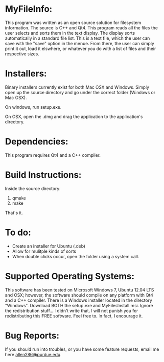 MyFileInfo:
===========

This program was written as an open source solution for filesystem information. The source is C++ and Qt4. This program reads all the files the user selects and sorts them in the text display. The display sorts automatically in a standard file list. This is a text file, which the user can save with the "save" option in the menue. From there, the user can simply print it out, load it elswhere, or whatever you do with a list of files and their respective sizes. 

Installers:
===========

Binary installers currently exist for both Mac OSX and Windows. Simply open up the source directory and go under the correct folder (Windows or Mac OSX). 

On windows, run setup.exe. 

On OSX, open the .dmg and drag the application to the application's directory. 

Dependencies:
=============

This program requires Qt4 and a C++ compiler. 

Build Instructions: 
===================
Inside the source directory:

1. qmake
2. make

That's it. 

To do: 
======

* Create an installer for Ubuntu (.deb)
* Allow for mulitple kinds of sorts
* When double clicks occur, open the folder using a system call. 

Supported Operating Systems: 
============================

This software has been tested on Microsoft Windows 7, Ubuntu 12.04 LTS and OSX; however, the software should compile on any platform with Qt4 and a C++ compiler. There is a Windows installer located in the directory "Windows". Download BOTH the setup.exe and MyFilesInstall.msi. Ignore the redistribution stuff... I didn't write that. I will not punish you for redistributing this FREE software. Feel free to. In fact, I encourage it. 

Bug Reports:
============

If you should run into troubles, or you have some feature requests, email me here <allen286@purdue.edu>.
